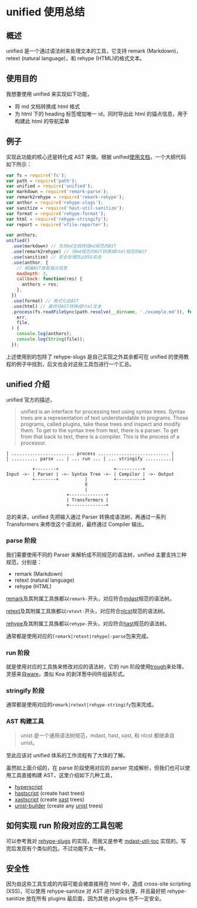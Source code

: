 # unified 使用总结

## 概述

unified 是一个通过语法树来处理文本的工具，它支持 remark (Markdown)，retext (natural language)，和 rehype (HTML)的格式文本。

## 使用目的

我想要使用 unified 来实现如下功能，

- 将 md 文档转换成 html 格式
- 为 html 下的 heading 标签增加唯一 id，同时导出此 html 的锚点信息，用于构建此 html 的导航菜单

## 例子

实现此功能的核心还是转化成 AST 来做。根据 unified[使用文档](https://www.npmjs.com/package/unified)，一个大纲代码如下所示：

```javascript
var fs = require('fs');
var path = require('path');
var unified = require('unified');
var markdown = require('remark-parse');
var remark2rehype = require('remark-rehype');
var anthor = require('rehype-slugs');
var sanitize = require('hast-util-sanitize');
var format = require('rehype-format');
var html = require('rehype-stringify');
var report = require('vfile-reporter');

var anthors;
unified()
  .use(markdown) // 先将md文档转成md规范的AST
  .use(remark2rehype) // 将md规范的AST转换成html规范的AST
  .use(sanitize) // 安全处理防止XSS攻击
  .use(anthor, {
    // 根据AST提取锚点信息
    maxDepth: 3,
    callback: function(res) {
      anthors = res;
    },
  })
  .use(format) // 格式化此AST
  .use(html) // 最终将AST转换成html文本
  .process(fs.readFileSync(path.resolve(__dirname, './example.md')), function(
    err,
    file,
  ) {
    console.log(anthors);
    console.log(String(file));
  });
```

上述使用到的包除了 rehype-slugs 是自己实现之外其余都可在 unified 的使用教程的例子中找到，后文也会对这些工具包进行一个汇总。

## unified 介绍

unified 官方的描述，

> unified is an interface for processing text using syntax trees. Syntax trees are a representation of text understandable to programs. Those programs, called plugins, take these trees and inspect and modify them. To get to the syntax tree from text, there is a parser. To get from that back to text, there is a compiler. This is the process of a processor.

```
| ........................ process ........................... |
| .......... parse ... | ... run ... | ... stringify ..........|

          +--------+                     +----------+
Input ->- | Parser | ->- Syntax Tree ->- | Compiler | ->- Output
          +--------+          |          +----------+
                              X
                              |
                       +--------------+
                       | Transformers |
                       +--------------+
```

总的来讲，unified 先把输入通过 Parser 转换成语法树，再通过一系列 Transformers 来修改这个语法树，最终通过 Compiler 输出。

### parse 阶段

我们需要使用不同的 Parser 来解析成不同规范的语法树，unified 主要支持三种规范，分别是：

- remark (Markdown)
- retext (natural language)
- rehype (HTML)

[remark](https://github.com/remarkjs/remark)及其附属工具族都以`remark-`开头，对应符合[mdast](https://github.com/syntax-tree/mdast)规范的语法树。

[retext](https://github.com/retextjs/retext)及其附属工具族都以`retext-`开头，对应符合[nlcst](https://github.com/syntax-tree/nlcst)规范的语法树。

[rehype](https://github.com/rehypejs/rehype-slugs)及其附属工具族都以`rehype-`开头，对应符合[hast](https://github.com/syntax-tree/hast)规范的语法树。

通常都是使用对应的`[remark|retext|rehype]-parse`包来完成。

### run 阶段

就是使用对应的工具族来修改对应的语法树，它的 run 阶段使用[trough](https://github.com/wooorm/trough)来处理，灵感来自[ware](https://github.com/segmentio/ware)，类似 Koa 的剥洋葱中间件组装形式。

### stringify 阶段

通常都是使用对应的`remark|retext|rehype-stringify`包来完成。

### AST 构建工具

> unist 是一个通用语法树规范，mdast, hast, xast, 和 nlcst 都继承自 unist。

至此应该对 unified 体系的工作流程有了大体的了解。

虽然如上面介绍的，在 parse 阶段使用对应的 parser 完成解析，但我们也可以使用工具直接构建 AST，这里介绍如下几种工具，

- [hyperscript](https://github.com/hyperhype/hyperscript)
- [hastscript](https://github.com/syntax-tree/hastscript) (create hast trees)
- [xastscript](https://github.com/syntax-tree/xastscript) (create [xast](https://github.com/syntax-tree/xast) trees)
- [unist-builder](https://github.com/syntax-tree/unist-builder) (create any [unist](https://github.com/syntax-tree/unist) trees)

## 如何实现 run 阶段对应的工具包呢

可以参考我对 [rehype-slugs](https://github.com/tingyur/rehype-slugs) 的实现，而我又是参考 [mdast-util-toc](https://github.com/syntax-tree/mdast-util-toc) 实现的。写完后发现有个类似的[包](https://github.com/rehypejs/rehype-slug)，不过功能不太一样。

## 安全性

因为由这些工具生成的内容可能会被直接用在 html 中，造成 cross-site scripting (XSS)，可以使用 rehype-sanitize 对 AST 进行安全处理，并且最好把 rehype-sanitize 放在所有 plugins 最后面，因为其他 plugins 也不一定安全。

